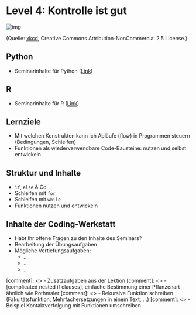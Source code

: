 # Level 4: Kontrolle ist gut

![img](https://imgs.xkcd.com/comics/flowchart.png)

(Quelle: [xkcd](https://xkcd.com/1195/), Creative Commons Attribution-NonCommercial 2.5 License.)

## Python

- Seminarinhalte für Python ([Link](python/README.md))

## R

- Seminarinhalte für R ([Link](R/lektion.html))

## Lernziele

- Mit welchen Konstrukten kann ich Abläufe (flow) in Programmen steuern (Bedingungen, Schleifen) 
- Funktionen als wiederverwendbare Code-Bausteine: nutzen und selbst entwickeln

## Struktur und Inhalte

- `ìf`, `else` & Co
- Schleifen mit `for`
- Schleifen mit `while`
- Funktionen nutzen und entwickeln


## Inhalte der Coding-Werkstatt
- Habt Ihr offene Fragen zu den Inhalte des Seminars?
- Bearbeitung der Übungsaufgaben
- Mögliche Vertiefungsaufgaben:
     - ...
     - ...
     - ...

[comment]: <> - Zusatzaufgaben aus der Lektion
[comment]: <> - [complicated nested if clauses], einfache Bestimmung einer Pflanzenart ähnlich wie Rothmaler
[comment]: <> - Rekursive Funktion schreiben (Fakultätsfunktion, Mehrfachersetzungen in einem Text, ...)
[comment]: <> - Beispiel Kontaktverfolgung mit Funktionen umschreiben

